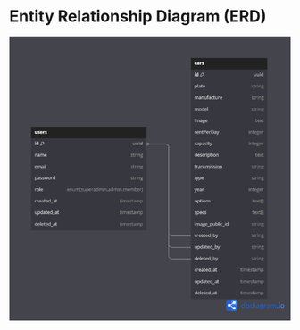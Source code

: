 # Entity Relationship Diagram (ERD)
![ERD](https://github.com/fauzannursalma/24001143-synrgy7-fau-bcr-ch6/blob/main/assets/images/BCR-Ch6.png)
